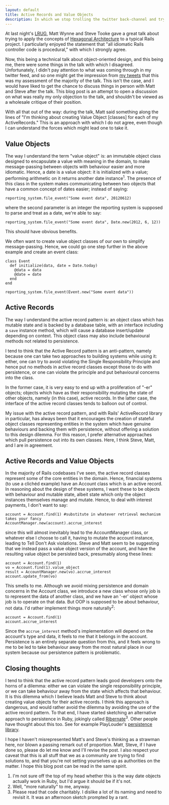 ```yaml
---
layout: default
title: Active Records and Value Objects
description: In which we stop trolling the twitter back-channel and try to say something of worth
---
```

At last night's [LRUG](http://lrug.org), Matt Wynne and Steve Tooke gave a great talk about trying to apply the concepts of [Hexagonal Architecture](http://alistair.cockburn.us/Hexagonal+architecture) to a typical Rails project. I particularly enjoyed the statement that "all idiomatic Rails controller code is procedural," with which I strongly agree.

Now, this being a technical talk about object-oriented design, and this being me, there were some things in the talk with which I disagreed. Unfortunately, I didn't pay attention to what was coming through in my twitter feed, and so one might get the impression from [my tweets](http://storify.com/mortice/what-happens-when-you-rant-on-twitter-without-cont) that this was my assessment of the majority of the talk. This isn't the case, and I would have liked to get the chance to discuss things in person with Matt and Steve after the talk. This blog post is an attempt to open a discussion on what was really my only objection to the talk, and shouldn't be viewed as a wholesale critique of their position.

With all that out of the way: during the talk, Matt said something along the lines of "I'm thinking about creating Value Object [classes] for each of my ActiveRecords." This is an approach with which I do not agree, even though I can understand the forces which might lead one to take it.

## Value Objects ##

The way I understand the term "value object" is: an immutable object class designed to encapsulate a value with meaning in the domain, to make message-passing between objects with behaviour easier and more idiomatic. Hence, a date is a value object: it is initialized with a value; performing arithmetic on it returns another date instance<sup>1</sup>. The presence of this class in the system makes communicating between two objects that have a common concept of dates easier; instead of saying:

    reporting_system.file_event("Some event data", 20120612)

where the second parameter is an integer the reporting system is supposed to parse and treat as a date, we're able to say:

    reporting_system.file_event("Some event data", Date.new(2012, 6, 12))

This should have obvious benefits.

We often want to create value object classes of our own to simplify message-passing. Hence, we could go one step further in the above example and create an event class:

    class Event
      def initialize(data, date = Date.today)
        @data = data
        @date = date
      end
    end

    reporting_system.file_event(Event.new("Some event data"))

## Active Records ##

The way I understand the active record pattern is: an object class which has mutable state and is backed by a database table, with an interface including a `save` instance method, which will cause a database insert/update depending on context. This object class may also include behavioural methods not related to persistence.

I tend to think that the Active Record pattern is an anti-pattern, namely because one can take two approaches to building systems while using it: either, one can try to avoid violating the Single Responsibility Principle and hence put no methods in active record classes except those to do with persistence, or one can violate the principle and put behavioural concerns into the class.

In the former case, it is very easy to end up with a proliferation of "-er" objects; objects which have as their responsibility mutating the state of other objects, namely (in this case), active records. In the latter case, the interface of the active record classes tends to balloon out of control.

My issue with the active record pattern, and with Rails' ActiveRecord library in particular, has always been that it encourages the creation of stateful object classes representing entities in the system which have genuine behaviours and backing them with persistence, without offering a solution to this design dilemma. For this reason, I prefer alternative approaches which pull persistence out into its own classes. Here, I think Steve, Matt, and I are in agreement.

## Active Records and Value Objects ##

In the majority of Rails codebases I've seen, the active record classes represent some of the core entities in the domain. Hence, financial systems (to use a clich&eacute;d example) have an Account class which is an active record. In reasoning about the design of these systems, I want these to be objects with behaviour and mutable state, albeit state which only the object instances themselves manage and mutate. Hence, to deal with interest payments, I don't want to say:

    account = Account.find(1) #substitute in whatever retrieval mechanism takes your fancy
    AccountManager.new(account).accrue_interest

since this will almost inevitably lead to the AccountManager class, or whatever else I choose to call it, having to mutate the account instance, leading to Tell Don't Ask violations. Steve and Matt seem to be suggesting that we instead pass a value object version of the account, and have the resulting value object be persisted back, presumably along these lines:

    account = Account.find(1)
    vo = Account.find(1).value_object
    result = AccountManager.new(vo).accrue_interest
    account.update_from(vo)

This smells to me. Although we avoid mixing persistence and domain concerns in the Account class, we introduce a new class whose only job is to represent the data of another class, and we have an '-er' object whose job is to operate on that data. But OOP is supposed to be about behaviour, not data. I'd rather implement things more naturally<sup>2</sup>:

    account = Account.find(1)
    account.accrue_interest

Since the `accrue_interest` method's implementation will depend on the account's type and data, it feels to me that it belongs in the account. Persistence is an entirely separate question from this, and it feels wrong to me to be led to take behaviour away from the most natural place in our system because our persistence pattern is problematic.

## Closing thoughts ##

I tend to think that the active record pattern leads good developers onto the horns of a dilemma: either we can violate the single responsibility principle, or we can take behaviour away from the state which affects that behaviour. It is this dilemma which I believe leads Matt and Steve to think about creating value objects for their active records. I think this approach is dangerous, and would rather avoid the dilemma by avoiding the use of the active record pattern. To that end, I have started sketching an alternative approach to persistence in Ruby, jokingly called [Ribernate](https://github.com/mortice/ribernate)<sup>3</sup>. Other people have thought about this too. See for example PlayLouder's [persistence library](https://github.com/playlouder/persistence).

I hope I haven't misrepresented Matt's and Steve's thinking as a strawman here, nor blown a passing remark out of proportion. Matt, Steve, if I have done so, please do let me know and I'll revise the post. I also respect your caveat that this is all stuff that we as a community are trying to find solutions to, and that you're not setting yourselves up as authorities on the matter. I hope this blog post can be read in the same spirit.

1. I'm not sure off the top of my head whether this is the way date objects actually work in Ruby, but I'd argue it should be if it's not.
2. Well, "more naturally" to me, anyway.
3. Please read that code charitably. I dislike a lot of its naming and need to revisit it. It was an afternoon sketch prompted by a rant.
